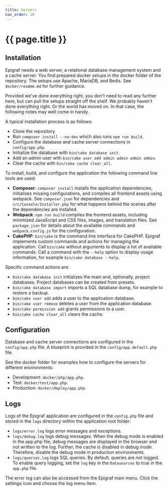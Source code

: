 ```yaml
---
title: Servers
nav_order: 10
---
```


# {{ page.title }}

## Installation
Epigraf needs a web server, a relational database management system and a cache server.
You find prepared docker setups in the docker folder of the repository.
The setups use Apache, MariaDB, and Redis. See `docker/readme.md` for further guidance.

Provided we've done everything right, you don't need to read any further here,
but can pull the setups straight off the shelf.
We probably haven't done everything right. Or the world has moved on.
In that case, the following notes may well come in handy.

A typical installation process is as follows:
- Clone the repository.
- Run `composer install --no-dev` which also runs `npm run build`.
- Configure the database and cache server connections in `config/app.php`.
- Initialize the database with `bin/cake database init`.
- Add an admin user with `bin/cake user add admin admin admin admin`.
- Clear the cache with `bin/cake cache clear_all`.

To install, build, and configure the application the following command line tools are used:
- **Composer**: `composer install` installs the application dependencies, initialises missing configurations, and compiles all frontend assets using webpack.
  See `composer.json` for dependencies and `src/Console/Installer.php` for what happens behind the scenes after the dependencies are installed.
- **Webpack**: `npm run build` compiles the frontend assets, including minimized JavaScript and CSS files, images, and translation files.
  See `package.json` for details about the available commands and `webpack.config.js` for the configuration.
- **CakePHP**: `bin/cake` is the command line interface for CakePHP. Epigraf implements custom commands and actions for managing the application.
  Call `bin/cake` without arguments to display a list of available commands.
  Call a command with the `--help` option to display usage information, for example `bin/cake database --help`.

Specific command actions are:
- `bin/cake database init` initializes the main and, optionally, project databases. Project databases can be created from presets.
- `bin/cake database import` imports a SQL database dump, for example to restore a backup.
- `bin/cake user add` adds a user to the application database.
- `bin/cake user remove` deletes a user from the application database.
- `bin/cake permission add` grants permissions to a user.
- `bin/cake cache clear_all` clears the cache.

## Configuration

Database and cache server connections are configured in the `config/app.php` file.
A blueprint is provided in the `config/app.default.php` file.

See the docker folder for examples how to configure the servers for different environments:
- Development: `docker/php/app.php`.
- Test: `docker/test/app.php`.
- Production: `docker/deploy/app.php`.

## Logs
Logs of the Epigraf application are
configured in the `config.php` file and
stored in the `logs` directory within the application root folder:

- `logs/error.log` logs error messages and exceptions.
- `logs/debug.log` logs debug messages. When the debug mode is enabled in the app.php file,
  debug messages are displayed in the browser and not written to the log.
  Further, the cache is disabled in debug mode.
  Therefore, disable the debug mode in production environments.
- `logs/queries.log` logs SQL queries. By default, queries are not logged.
  To enable query logging, set the `log` key in the `Datasources` to true in the `app.php` file.

The error log can also be accessed from the Epigraf main menu.
Click the settings icon and choose the log menu item.
